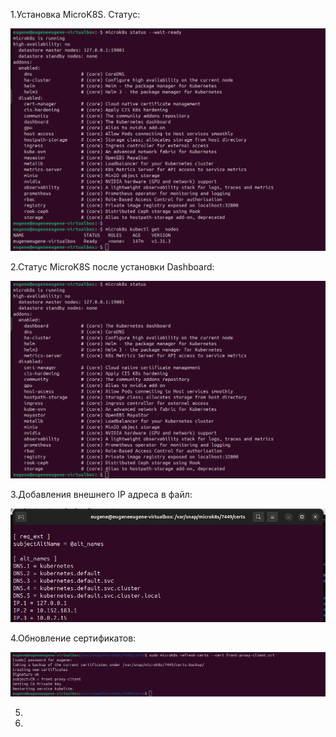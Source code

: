 1.Установка MicroK8S. Статус:


![alt text](1.png)

2.Статус MicroK8S после установки Dashboard:


![alt text](2.png)

3.Добавления внешнего IP адреса в файл:

![alt text](5.png)


4.Обновление сертификатов:


![alt text](4.png)


5.

6.